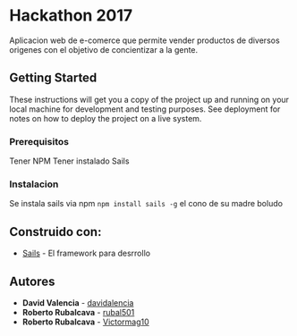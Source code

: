 # Hackathon 2017

Aplicacion web de e-comerce que permite vender productos de diversos origenes con el objetivo de concientizar a la gente.

## Getting Started

These instructions will get you a copy of the project up and running on your local machine for development and testing purposes. See deployment for notes on how to deploy the project on a live system.

### Prerequisitos

Tener NPM
Tener instalado Sails


### Instalacion

Se instala sails via npm
```npm install sails -g```
el cono de su madre boludo

## Construido con:

* [Sails](http://sailsjs.com/) - El framework para desrrollo 

## Autores

* **David Valencia**  - [davidalencia](https://github.com/davidalencia)
* **Roberto Rubalcava**  - [rubal501](https://github.com/rubal501)
* **Roberto Rubalcava** - [Victormag10](https://github.com/Victormag10)


